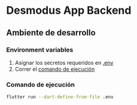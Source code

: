 # Desmodus App Backend

## Ambiente de desarrollo

### Environment variables

1. Asignar los secretos requeridos en [.env](.env)
2. Correr el [comando de ejecución](#comando-de-ejecución)

### Comando de ejecución

```sh
flutter run --dart-define-from-file .env
```
